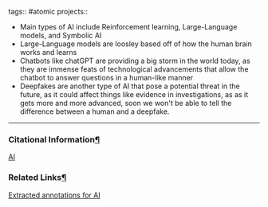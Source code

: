tags:: #atomic projects::[](https://natmeng.github.io/memx2/atomic/ArtificialIntelligence/)


- Main types of AI include Reinforcement learning, Large-Language models, and Symbolic AI
- Large-Language models are loosley based off of how the human brain works and learns
- Chatbots like chatGPT are providing a big storm in the world today, as they are immense feats of technological advancements that allow the chatbot to answer questions in a human-like manner
- Deepfakes are another type of AI that pose a potential threat in the future, as it could affect things like evidence in investigations, as as it gets more and more advanced, soon we won't be able to tell the difference between a human and a deepfake.

---

### Citational Information[¶](https://natmeng.github.io/memx2/sources/ArtificialIntelligence/#citational-information "Permanent link")

[AI](https://natmeng.github.io/memx2/sources/ArtificialIntelligence/) 

### Related Links[¶](https://natmeng.github.io/memx2/atomic/ArtificialIntelligence/#related-links "Permanent link")
[Extracted annotations for AI](https://natmeng.github.io/memx2/annotations/ArtificialIntelligence/) 

